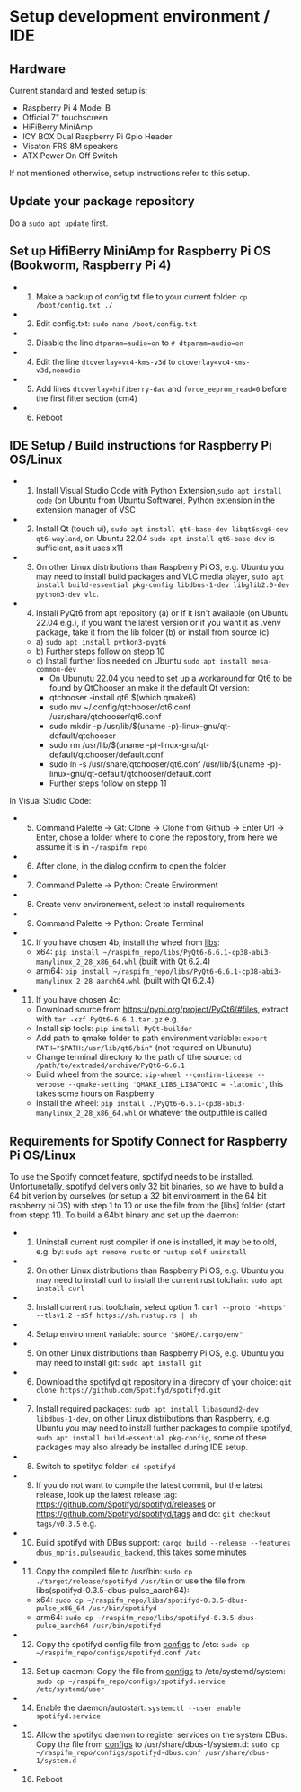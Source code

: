 # Setup development environment / IDE

## Hardware
Current standard and tested setup is:
- Raspberry Pi 4 Model B
- Official 7" touchscreen
- HiFiBerry MiniAmp
- ICY BOX Dual Raspberry Pi Gpio Header
- Visaton FRS 8M speakers
- ATX Power On Off Switch

If not mentioned otherwise, setup instructions refer to this setup.

## Update your package repository
Do a `sudo apt update` first.

## Set up HifiBerry MiniAmp for Raspberry Pi OS (Bookworm, Raspberry Pi 4)
- 1. Make a backup of config.txt file to your current folder: `cp /boot/config.txt ./`
- 2. Edit config.txt: `sudo nano /boot/config.txt`
- 3. Disable the line `dtparam=audio=on` to `# dtparam=audio=on`
- 4. Edit the line `dtoverlay=vc4-kms-v3d` to `dtoverlay=vc4-kms-v3d,noaudio`
- 5. Add lines `dtoverlay=hifiberry-dac` and `force_eeprom_read=0` before the first filter section (cm4)
- 6. Reboot

## IDE Setup / Build instructions for Raspberry Pi OS/Linux
- 1. Install Visual Studio Code with Python Extension,`sudo apt install code` (on Ubuntu from Ubuntu Software), Python extension in the extension manager of VSC
- 2. Install Qt (touch ui), `sudo apt install qt6-base-dev libqt6svg6-dev qt6-wayland`, on Ubuntu 22.04 `sudo apt install qt6-base-dev` is sufficient, as it uses x11
- 3. On other Linux distributions than Raspberry Pi OS, e.g. Ubuntu you may need to install build packages and VLC media player, `sudo apt install build-essential pkg-config libdbus-1-dev libglib2.0-dev python3-dev vlc`.
- 4. Install PyQt6 from apt repository (a) or if it isn't available (on Ubuntu 22.04 e.g.), if you want the latest version or if you want it as .venv package, take it from the lib folder (b) or install from source (c)
  - a) `sudo apt install python3-pyqt6`
  - b) Further steps follow on stepp 10
  - c) Install further libs needed on Ubuntu `sudo apt install mesa-common-dev`
    - On Ubunutu 22.04 you need to set up a workaround for Qt6 to be found by QtChooser an make it the default Qt version:
    - qtchooser -install qt6 $(which qmake6)
    - sudo mv ~/.config/qtchooser/qt6.conf /usr/share/qtchooser/qt6.conf
    - sudo mkdir -p /usr/lib/$(uname -p)-linux-gnu/qt-default/qtchooser
    - sudo rm /usr/lib/$(uname -p)-linux-gnu/qt-default/qtchooser/default.conf
    - sudo ln -s /usr/share/qtchooser/qt6.conf /usr/lib/$(uname -p)-linux-gnu/qt-default/qtchooser/default.conf
    - Further steps follow on stepp 11

In Visual Studio Code:
- 5. Command Palette -> Git: Clone -> Clone from Github -> Enter Url -> Enter, chose a folder where to clone the repository, from here we assume it is in `~/raspifm_repo`
- 6. After clone, in the dialog confirm to open the folder
- 7. Command Palette -> Python: Create Environment
- 8. Create venv environement, select to install requirements
- 9. Command Palette -> Python: Create Terminal
- 10. If you have chosen 4b, install the wheel from [libs](/libs):
  - x64: `pip install ~/raspifm_repo/libs/PyQt6-6.6.1-cp38-abi3-manylinux_2_28_x86_64.whl` (built with Qt 6.2.4)
  - arm64: `pip install ~/raspifm_repo/libs/PyQt6-6.6.1-cp38-abi3-manylinux_2_28_aarch64.whl` (built with Qt 6.2.4)
- 11. If you have chosen 4c:
  - Download source from https://pypi.org/project/PyQt6/#files, extract with `tar -xzf PyQt6-6.6.1.tar.gz` e.g.
  - Install sip tools: `pip install PyQt-builder`
  - Add path to qmake folder to path environment variable: `export PATH="$PATH:/usr/lib/qt6/bin"` (not required on Ubunutu)
  - Change terminal directory to the path of tthe source: `cd /path/to/extraded/archive/PyQt6-6.6.1`
  - Build wheel from the source: `sip-wheel --confirm-license --verbose --qmake-setting 'QMAKE_LIBS_LIBATOMIC = -latomic'`, this takes some hours on Raspberry
  - Install the wheel: `pip install ./PyQt6-6.6.1-cp38-abi3-manylinux_2_28_x86_64.whl` or whatever the outputfile is called

## Requirements for Spotify Connect for Raspberry Pi OS/Linux
To use the Spotify conncet feature, spotifyd needs to be installed. Unfortunetally, spotifyd delivers only 32 bit binaries,
so we have to build a 64 bit verion by ourselves (or setup a 32 bit environment in the 64 bit raspberry pi OS) with step 1 to 10 or use the file from the [libs] folder (start from stepp 11).
To build a 64bit binary and set up the daemon:
- 1. Uninstall current rust compiler if one is installed, it may be to old, e.g. by: `sudo apt remove rustc` or `rustup self uninstall`
- 2. On other Linux distributions than Raspberry Pi OS, e.g. Ubuntu you may need to install curl to install the current rust tolchain: `sudo apt install curl`
- 3. Install current rust toolchain, select option 1: `curl --proto '=https' --tlsv1.2 -sSf https://sh.rustup.rs | sh`
- 4. Setup environment variable: `source "$HOME/.cargo/env"`
- 5. On other Linux distributions than Raspberry Pi OS, e.g. Ubuntu you may need to install git: `sudo apt install git`
- 6. Download the spotifyd git repository in a direcory of your choice: `git clone https://github.com/Spotifyd/spotifyd.git`
- 7. Install required packages: `sudo apt install libasound2-dev libdbus-1-dev`, on other Linux distributions than Raspberry, e.g. Ubuntu you may need to install further packages to compile spotifyd, `sudo apt install build-essential pkg-config`, some of these packages may also already be installed during IDE setup.
- 8. Switch to spotifyd folder: `cd spotifyd`
- 9. If you do not want to compile the latest commit, but the latest release, look up the latest release tag: https://github.com/Spotifyd/spotifyd/releases or https://github.com/Spotifyd/spotifyd/tags and do: `git checkout tags/v0.3.5` e.g.
- 10. Build spotifyd with DBus support: `cargo build --release --features dbus_mpris,pulseaudio_backend`, this takes some minutes
- 11. Copy the compiled file to /usr/bin: `sudo cp ./target/release/spotifyd /usr/bin` or use the file from libs(spotifyd-0.3.5-dbus-pulse_aarch64): 
  - x64: `sudo cp ~/raspifm_repo/libs/spotifyd-0.3.5-dbus-pulse_x86_64 /usr/bin/spotifyd`
  - arm64: `sudo cp ~/raspifm_repo/libs/spotifyd-0.3.5-dbus-pulse_aarch64 /usr/bin/spotifyd`
- 12. Copy the spotifyd config file from [configs](/configs/spotifyd.conf) to /etc: `sudo cp ~/raspifm_repo/configs/spotifyd.conf /etc`
- 13. Set up daemon: Copy the file from [configs](/configs/spotifyd.service) to /etc/systemd/system: `sudo cp ~/raspifm_repo/configs/spotifyd.service /etc/systemd/user`
- 14. Enable the daemon/autostart: `systemctl --user enable spotifyd.service`
- 15. Allow the spotifyd daemon to register services on the system DBus: Copy the file from [configs](/configs/spotifyd-dbus.conf) to /usr/share/dbus-1/system.d: `sudo cp ~/raspifm_repo/configs/spotifyd-dbus.conf /usr/share/dbus-1/system.d`
- 16. Reboot